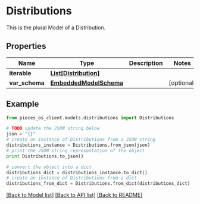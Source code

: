 # Distributions

This is the plural Model of a Distribution.

## Properties
Name | Type | Description | Notes
------------ | ------------- | ------------- | -------------
**iterable** | [**List[Distribution]**](Distribution.md) |  | 
**var_schema** | [**EmbeddedModelSchema**](EmbeddedModelSchema.md) |  | [optional] 

## Example

```python
from pieces_os_client.models.distributions import Distributions

# TODO update the JSON string below
json = "{}"
# create an instance of Distributions from a JSON string
distributions_instance = Distributions.from_json(json)
# print the JSON string representation of the object
print Distributions.to_json()

# convert the object into a dict
distributions_dict = distributions_instance.to_dict()
# create an instance of Distributions from a dict
distributions_from_dict = Distributions.from_dict(distributions_dict)
```
[[Back to Model list]](../README.md#documentation-for-models) [[Back to API list]](../README.md#documentation-for-api-endpoints) [[Back to README]](../README.md)


